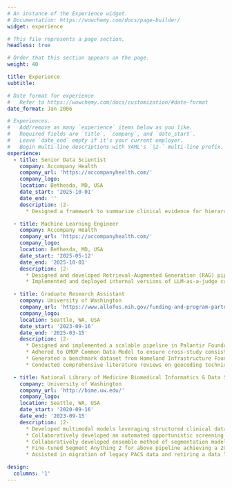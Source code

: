 ```yaml
---
# An instance of the Experience widget.
# Documentation: https://wowchemy.com/docs/page-builder/
widget: experience

# This file represents a page section.
headless: true

# Order that this section appears on the page.
weight: 40

title: Experience
subtitle:

# Date format for experience
#   Refer to https://wowchemy.com/docs/customization/#date-format
date_format: Jan 2006

# Experiences.
#   Add/remove as many `experience` items below as you like.
#   Required fields are `title`, `company`, and `date_start`.
#   Leave `date_end` empty if it's your current employer.
#   Begin multi-line descriptions with YAML's `|2-` multi-line prefix.
experience:
  - title: Senior Data Scientist
    company: Accompany Health
    company_url: 'https://accompanyhealth.com/'
    company_logo:
    location: Bethesda, MD, USA
    date_start: '2025-10-01'
    date_end: ''
    description: |2-
      * Designed a framework to summarize clinical evidence for hierarchical condition categories (HCCs) for clinical operations teams to decrease manual documentation review

  - title: Machine Learning Engineer
    company: Accompany Health
    company_url: 'https://accompanyhealth.com/'
    company_logo:
    location: Bethesda, MD, USA
    date_start: '2025-05-12'
    date_end: '2025-10-01'
    description: |2-
      * Designed and developed Retrieval-Augmented Generation (RAG) pipelines in Vellum AI, deployed as bots to assist healthcare providers, optimizing clinical workflows and decreasing time spent on manual policy and evidence-based guidelines review by 40%
      * Implemented and deployed internal versions of LLM-as-a-judge custom metrics to evaluate RAG pipelines for performance and trustworthiness

  - title: Graduate Research Assistant
    company: University of Washington
    company_url: 'https://www.allofus.nih.gov/funding-and-program-partners/center-for-linkage-and-aquisition-of-data'
    company_logo:
    location: Seattle, WA, USA
    date_start: '2023-09-16'
    date_end: '2025-03-15'
    description: |2-
      * Designed and implemented a scalable pipeline in Palantir Foundry, enabling efficient processing of 600,000+ US residential addresses for health data standardization from the *All of Us* dataset
      * Adhered to OMOP Common Data Model to ensure cross-study consistency and data compatibility, contributing to dataset interoperability
      * Generated a benchmark dataset from Homeland Infrastructure Foundation-Level Data, facilitating comparative analysis
      * Conducted comprehensive literature reviews on geocoding techniques and standards, providing actionable insights for improved algorithm selection and data linkage

  - title: National Library of Medicine Biomedical Informatics & Data Science Pre-Doctoral Fellow
    company: University of Washington
    company_url: 'http://bime.uw.edu/'
    company_logo:
    location: Seattle, WA, USA
    date_start: '2020-09-16'
    date_end: '2023-09-15'
    description: |2-
      * Developed multimodal models leveraging structured clinical data (EHR/EMR), unstructured documentation, and imaging analysis to predict vertebral compression fractures
      * Collaboratively developed an automated opportunistic screening pipeline to detect vertebral compression fractures on lateral radiographs of the spine
      * Collaboratively developed ensemble method of segmentation models for above pipeline using both CNN- and ResNet-based architectures
      * Fine-tuned Segment Anything 2 for above pipeline achieving a 20% increase in PPV for fracture detection
      * Assisted in migration of legacy PACS data and retiring a data lake at UW Medicine

design:
  columns: '1'
---
```

